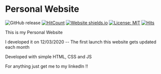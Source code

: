 # Personal Website
![GitHub release](https://img.shields.io/github/release/DhruvDoshi/DhruvDoshi.github.io.svg?style=popout-square)
[![HitCount](http://hits.dwyl.io/DhruvDoshi/DhruvDoshi.github.io.svg)](http://hits.dwyl.io/DhruvDoshi/DhruvDoshi.github.io)
[![Website shields.io](https://img.shields.io/website-up-down-green-red/http/shields.io.svg)](https://dhruvdoshi.github.io/)
[![License: MIT](https://img.shields.io/badge/License-MIT-yellow.svg?style=popout-square)](https://opensource.org/licenses/MIT)
[![Hits](https://hits.seeyoufarm.com/api/count/incr/badge.svg?url=https%3A%2F%2Fdhruvdoshi.github.io)](https://dhruvdoshi.github.io/)


This is my Personal Website 

I developed it on 12/03/2020 -- The first launch 
this website gets updated each month 

Developed with simple HTML, CSS and JS

For anything just get me to my linkedln !!
